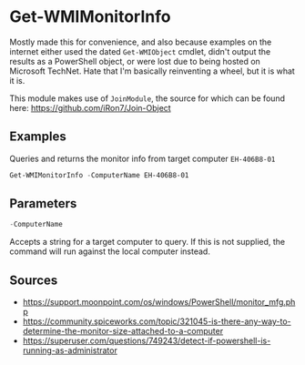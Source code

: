 # Get-WMIMonitorInfo

Mostly made this for convenience, and also because examples on the internet either used the dated `Get-WMIObject` cmdlet, didn't output the results as a PowerShell object, or were lost due to being hosted on Microsoft TechNet. Hate that I'm basically reinventing a wheel, but it is what it is.

This module makes use of `JoinModule`, the source for which can be found here: https://github.com/iRon7/Join-Object

## Examples

Queries and returns the monitor info from target computer `EH-406B8-01` 
```powershell
Get-WMIMonitorInfo -ComputerName EH-406B8-01
```

## Parameters
```powershell
-ComputerName
```
Accepts a string for a target computer to query. If this is not supplied, the command will run against the local computer instead.

## Sources
* https://support.moonpoint.com/os/windows/PowerShell/monitor_mfg.php
* https://community.spiceworks.com/topic/321045-is-there-any-way-to-determine-the-monitor-size-attached-to-a-computer
* https://superuser.com/questions/749243/detect-if-powershell-is-running-as-administrator